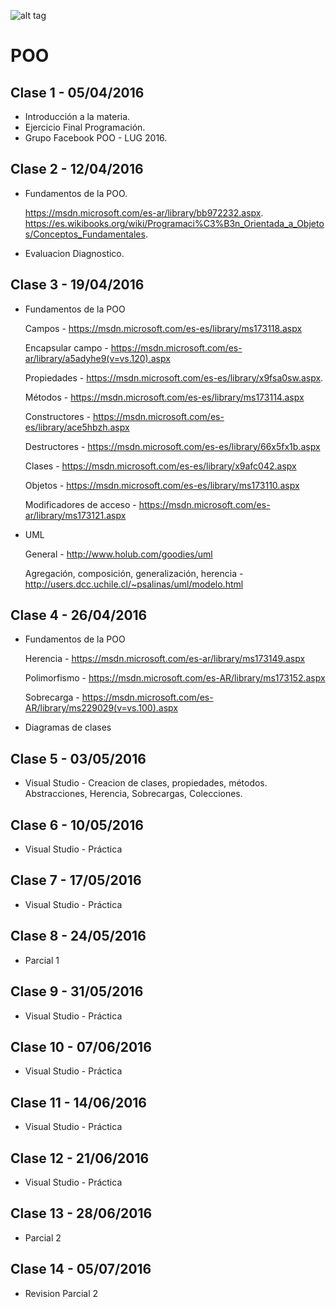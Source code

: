 ![alt tag](http://cice.es/wp-content/uploads/2013/11/microsoft-visual-studio-online.jpg)
# POO

## Clase 1 - 05/04/2016
- Introducción a la materia.
- Ejercicio Final Programación.
- Grupo Facebook POO - LUG 2016.

## Clase 2 - 12/04/2016
- Fundamentos de la POO.

  https://msdn.microsoft.com/es-ar/library/bb972232.aspx.
  https://es.wikibooks.org/wiki/Programaci%C3%B3n_Orientada_a_Objetos/Conceptos_Fundamentales.
- Evaluacion Diagnostico.

## Clase 3 - 19/04/2016
- Fundamentos de la POO
  
  Campos - https://msdn.microsoft.com/es-es/library/ms173118.aspx

  Encapsular campo - https://msdn.microsoft.com/es-ar/library/a5adyhe9(v=vs.120).aspx

  Propiedades - https://msdn.microsoft.com/es-es/library/x9fsa0sw.aspx.
  
  Métodos - https://msdn.microsoft.com/es-es/library/ms173114.aspx
  
  Constructores - https://msdn.microsoft.com/es-es/library/ace5hbzh.aspx
  
  Destructores - https://msdn.microsoft.com/es-es/library/66x5fx1b.aspx
  
  Clases - https://msdn.microsoft.com/es-es/library/x9afc042.aspx
  
  Objetos - https://msdn.microsoft.com/es-es/library/ms173110.aspx
  
  Modificadores de acceso - https://msdn.microsoft.com/es-ar/library/ms173121.aspx
  
- UML 

  General - http://www.holub.com/goodies/uml
  
  Agregación, composición, generalización, herencia - http://users.dcc.uchile.cl/~psalinas/uml/modelo.html
  
## Clase 4 - 26/04/2016

- Fundamentos de la POO

  Herencia - https://msdn.microsoft.com/es-ar/library/ms173149.aspx

  Polimorfismo - https://msdn.microsoft.com/es-AR/library/ms173152.aspx
  
  Sobrecarga - https://msdn.microsoft.com/es-AR/library/ms229029(v=vs.100).aspx

- Diagramas de clases
  
## Clase 5 - 03/05/2016

- Visual Studio - Creacion de clases, propiedades, métodos. Abstracciones, Herencia, Sobrecargas, Colecciones.

## Clase 6 - 10/05/2016

- Visual Studio - Práctica

## Clase 7 - 17/05/2016

- Visual Studio - Práctica

## Clase 8 - 24/05/2016

- Parcial 1

## Clase 9 - 31/05/2016

- Visual Studio - Práctica
  
## Clase 10 - 07/06/2016

- Visual Studio - Práctica

## Clase 11 - 14/06/2016

- Visual Studio - Práctica

## Clase 12 - 21/06/2016

- Visual Studio - Práctica

## Clase 13 - 28/06/2016

- Parcial 2

## Clase 14 - 05/07/2016

- Revision Parcial 2
